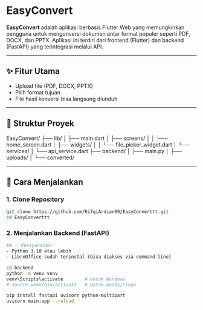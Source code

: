 # EasyConvert

**EasyConvert** adalah aplikasi berbasis Flutter Web yang memungkinkan pengguna untuk mengonversi dokumen antar format populer seperti PDF, DOCX, dan PPTX. Aplikasi ini terdiri dari frontend (Flutter) dan backend (FastAPI) yang terintegrasi melalui API.

---

## ✨ Fitur Utama

- Upload file (PDF, DOCX, PPTX)
- Pilih format tujuan
- File hasil konversi bisa langsung diunduh

---

## 📁 Struktur Proyek

EasyConvert/
├── lib/
│   ├── main.dart
│   ├── screens/
│   │   └── home_screen.dart
│   ├── widgets/
│   │   └── file_picker_widget.dart
│   └── services/
│       └── api_service.dart
├── backend/
│   ├── main.py
│   ├── uploads/
│   └── converted/


---

## 🚀 Cara Menjalankan

### 1. Clone Repository

```bash
git clone https://github.com/RifqiArdian09/EasyConverttt.git
cd EasyConverttt
```

### 2. Menjalankan Backend (FastAPI)
```bash
## ✅ Persyaratan:
- Python 3.10 atau lebih
- LibreOffice sudah terinstal (bisa diakses via command line)
```
```bash
cd backend
python -m venv venv
venv\Scripts\activate        # Untuk Windows
# source venv/bin/activate   # Untuk macOS/Linux

pip install fastapi uvicorn python-multipart
uvicorn main:app --reload

```

